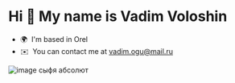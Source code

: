 Hi 👋 My name is Vadim Voloshin
===============================

* 🌍  I'm based in Orel
* ✉️  You can contact me at [vadim.ogu@mail.ru](mailto:vadim.ogu@mail.ru)
  
![image](https://github.com/VoloshinVadim/gif/blob/main/9513c90be5af985db65f85da4307ec44.gif?raw=true)
сыфя абсолют
